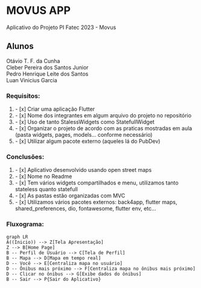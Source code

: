 # MOVUS APP
Aplicativo do Projeto PI Fatec 2023 - Movus

## Alunos
Otávio T. F. da Cunha  
Cleber Pereira dos Santos Junior  
Pedro Henrique Leite dos Santos  
Luan Vinicius Garcia  

### Requisitos:
<ol>
    <li>- [x] Criar uma aplicação Flutter​​​​</li>
    <li>- [x] Nome dos integrantes em algum arquivo do projeto no repositório​</li>
    <li>- [x] Uso de tanto StalessWidgets como StatefullWidget</li>
    <li>- [x] Organizar o projeto de acordo com as praticas mostradas em aula (pasta widgets, pages, models... conforme necessário) ​</li>
    <li>- [x] Utilizar algum pacote externo (aqueles lá do PubDev) ​</li>
</ol>

### Conclusões:
<ol>
    <li>- [x] Aplicativo desenvolvido usando open street maps​​​​</li>
    <li>- [x] Nome no Readme​</li>
    <li>- [x] Tem vários widgets compartilhados e menu, utilizamos tanto stateless quanto statefull</li>
    <li>- [x] As pastas estão organizadas com MVC​</li>
    <li>- [x] Utilizamos vários pacotes externos: back4app, flutter maps, shared_preferences, dio, fontawesome, flutter env, etc... ​</li>
</ol>

### Fluxograma:
```mermaid
graph LR
A((Inicio)) --> Z[Tela Apresentação]
Z --> B[Home Page]
B -- Perfil de Usuário --> C[Tela de Perfil]
B -- Mapa --> D[Mapa em tempo real]
D -- Você --> E[Centraliza mapa no usuário]
D -- Ônibus mais próximo --> F[Centraliza mapa no ônibus mais próximo]
D -- Clicar no ônibus --> G[Exibe dados do ônibus]
B -- Sair --> P{Sair do Aplicativo}
```

